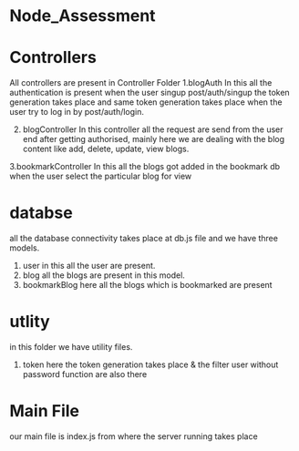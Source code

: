 # Node_Assessment

# Controllers
All controllers are present in Controller Folder
1.blogAuth
  In this all the authentication is present when the user singup  post/auth/singup the token generation       takes place and same token generation takes place when the user try to log in by post/auth/login.

2. blogController 
    In this controller all the request are send from the user end after getting authorised, mainly here we       are dealing with the blog content like add, delete, update, view blogs.
    
 3.bookmarkController
    In this all the blogs got added in the bookmark db when the user select the particular blog for view
    
 # databse
 all the database connectivity takes place at db.js file and we have three models.
 1. user
    in this all the user are present.
 2. blog
    all the blogs are present in this model.
 3. bookmarkBlog
    here all the blogs which is bookmarked are present
   
 # utlity
 in this folder we have utility files.
 1. token
    here the token generation takes place & the filter user without password function are also there
 
 # Main File  
  our main file is index.js from where the server running takes place
